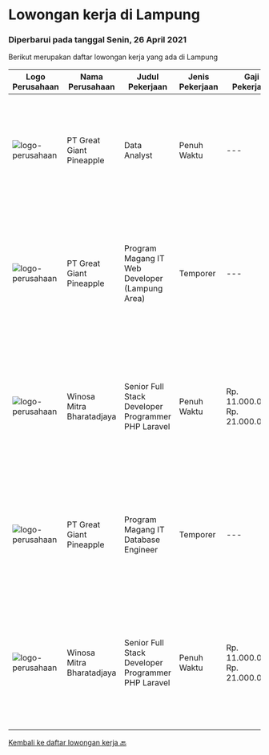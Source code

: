 
  # Lowongan kerja di Lampung

  ### Diperbarui pada tanggal Senin, 26 April 2021

  Berikut merupakan daftar lowongan kerja yang ada di Lampung

  |Logo Perusahaan | Nama Perusahaan | Judul Pekerjaan | Jenis Pekerjaan | Gaji Pekerjaan | Lokasi | Deskripsi | Tanggal diunggah | Pranala |
  | -------------- | --------------- | --------------- | --------- | --------- | -------------- | ------- | ----------- | ----------- |
  |![logo-perusahaan](https://image-service-cdn.seek.com.au/a9cfbe111d354fb1258d78b83041fd927add45ba/ee4dce1061f3f616224767ad58cb2fc751b8d2dc)|PT Great Giant Pineapple|Data Analyst|Penuh Waktu|---|Lampung|Requirement Excellent data analysis skills, with the ability to pull from many different data sources and provide insights on that dataMinimum 2+...|Jumat, 23 April 2021|https://www.jobstreet.co.id/id/job/data-analyst-3515282?token=0~695dc6e7-c767-4263-91a5-979558777f9b&sectionRank=1&jobId=jobstreet-id-job-3515282|
|![logo-perusahaan](https://image-service-cdn.seek.com.au/a9cfbe111d354fb1258d78b83041fd927add45ba/ee4dce1061f3f616224767ad58cb2fc751b8d2dc)|PT Great Giant Pineapple|Program Magang IT Web Developer (Lampung Area)|Temporer|---|Lampung|Role and Responsibility : Perform software development tasks and assist in the design and architecture of software applications individually or as a...|Sabtu, 24 April 2021|https://www.jobstreet.co.id/id/job/program-magang-it-web-developer-lampung-area-3502567?token=0~695dc6e7-c767-4263-91a5-979558777f9b&sectionRank=2&jobId=jobstreet-id-job-3502567|
|![logo-perusahaan](https://image-service-cdn.seek.com.au/cd823704551af28e73a2059691a6e200c86b8a5f/ee4dce1061f3f616224767ad58cb2fc751b8d2dc)|Winosa Mitra Bharatadjaya|Senior Full Stack Developer Programmer PHP Laravel|Penuh Waktu|Rp. 11.000.000-Rp. 21.000.000|Lampung|Our office is based in Bandar Lampung and candidates are expected to move to Bandar Lampung. Successful candidates: Have at least 5 years of...|Rabu, 21 April 2021|https://www.jobstreet.co.id/id/job/senior-full-stack-developer-programmer-php-laravel-3504145?token=0~695dc6e7-c767-4263-91a5-979558777f9b&sectionRank=3&jobId=jobstreet-id-job-3504145|
|![logo-perusahaan](https://image-service-cdn.seek.com.au/a9cfbe111d354fb1258d78b83041fd927add45ba/ee4dce1061f3f616224767ad58cb2fc751b8d2dc)|PT Great Giant Pineapple|Program Magang IT Database Engineer|Temporer|---|Lampung|Requirement : Knowledgeable in SQL Server Analysis, SQL Server Integration, SQL Server Reporting, and SQL Server Configuration Knowledgeable with SAP...|Kamis, 08 April 2021|https://www.jobstreet.co.id/id/job/program-magang-it-database-engineer-3493859?token=0~695dc6e7-c767-4263-91a5-979558777f9b&sectionRank=4&jobId=jobstreet-id-job-3493859|
|![logo-perusahaan](https://image-service-cdn.seek.com.au/cd823704551af28e73a2059691a6e200c86b8a5f/ee4dce1061f3f616224767ad58cb2fc751b8d2dc)|Winosa Mitra Bharatadjaya|Senior Full Stack Developer Programmer PHP Laravel|Penuh Waktu|Rp. 11.000.000-Rp. 21.000.000|Lampung|Our office is based in Bandar Lampung. Candidates are expected to work onsite in Bandar Lampung however working remotely is possible as...|Senin, 05 April 2021|https://www.jobstreet.co.id/id/job/senior-full-stack-developer-programmer-php-laravel-3497570?token=0~695dc6e7-c767-4263-91a5-979558777f9b&sectionRank=5&jobId=jobstreet-id-job-3497570|


  [Kembali ke daftar lowongan kerja 🔙](../README.md#daftar-lowongan-kerja)
  